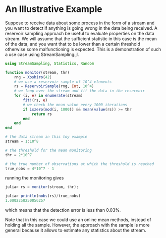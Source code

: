 # An Illustrative Example

Suppose to receive data about some process in the form of a stream and you want
to detect if anything is going wrong in the data being received. A reservoir 
sampling approach  be useful to evaluate properties on the data stream. 
We will assume that the sufficient statistic in this case is the mean of
the data, and you want that to be lower than a certain threshold otherwise
some malfunctioning is expected. This is a demonstration of such a use case
using StreamSampling.jl.

```julia
using StreamSampling, Statistics, Random

function monitor(stream, thr)
    rng = Xoshiro(42)
    # we use a reservoir sample of 10^4 elements
    rs = ReservoirSample(rng, Int, 10^4)
    # we loop over the stream and fit the data in the reservoir
    for (i, e) in enumerate(stream)
        fit!(rs, e)
        # we check the mean value every 1000 iterations
        if iszero(mod(i, 1000)) && mean(value(rs)) >= thr
            return rs
        end
    end
end

# the data stream in this toy example
stream = 1:10^8

# the threshold for the mean monitoring
thr = 2*10^7

# the true number of observations at which the threshold is reached
true_nobs = 4*10^7 - 1
```

running the monitoring gives

```julia
julia> rs = monitor(stream, thr);

julia> println(nobs(rs)/true_nobs)
1.0002250250056257
```

which means that the detection error is less than 0.03%.

Note that in this case we could use an online mean methods, 
instead of holding all the sample. However, the approach with
the sample is more general because it allows to estimate any
statistics about the stream. 
